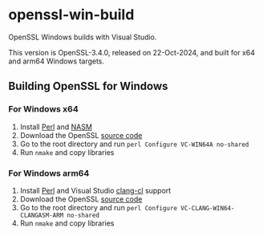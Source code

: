 # openssl-win-build

OpenSSL Windows builds with Visual Studio.

This version is OpenSSL-3.4.0, released on 22-Oct-2024, and built for x64 and arm64 Windows targets.

## Building OpenSSL for Windows

### For Windows x64
1.  Install [Perl](https://strawberryperl.com/) and [NASM](https://www.nasm.us/)
1.  Download the OpenSSL [source code](https://openssl-library.org/source/)
1.  Go to the root directory and run ``perl Configure VC-WIN64A no-shared``
1.  Run ``nmake`` and copy libraries 

### For Windows arm64
1.  Install [Perl](https://strawberryperl.com/) and Visual Studio [clang-cl](https://learn.microsoft.com/en-us/cpp/build/clang-support-msbuild?view=msvc-170) support
1.  Download the OpenSSL [source code](https://openssl-library.org/source/)
1.  Go to the root directory and run ``perl Configure VC-CLANG-WIN64-CLANGASM-ARM no-shared``
1.  Run ``nmake`` and copy libraries 